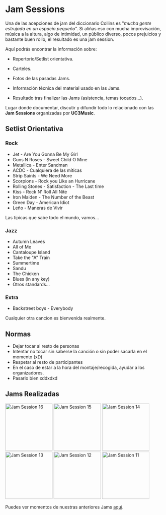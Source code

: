 # Jam Sessions
Una de las acepciones de jam del diccionario Collins es "<i>mucha gente estrujada en un espacio pequeño</i>". Si aliñas eso con mucha improvisación, música a la altura, algo de intimidad, un público diverso, pocos prejuicios y bastante buen rollo, el resultado es una jam session.

Aquí podrás encontrar la información sobre:

- Repertorio/Setlist orientativa.

- Carteles.

- Fotos de las pasadas Jams.

- Información técnica del material usado en las Jams.

- Resultado tras finalizar las Jams (asistencia, temas tocados...).

Lugar donde documentar, discutir y difundir todo lo relacionado con las **Jam Sessions** organizadas por **UC3Music**.

## Setlist Orientativa

### Rock
- Jet - Are You Gonna Be My Girl
- Guns N Roses - Sweet Child O Mine
- Metallica - Enter Sandman
- ACDC - Cualquiera de las míticas
- Strip Saints - We Need More
- Scorpions - Rock you Like an Hurricane
- Rolling Stones - Satisfaction - The Last time
- Kiss - Rock N' Roll All Nite
- Iron Maiden - The Number of the Beast
- Green Day - American Idiot
- Leño - Maneras de Vivir

Las típicas que sabe todo el mundo, vamos...

### Jazz
- Autumn Leaves
- All of Me
- Cantaloupe Island
- Take the "A" Train
- Summertime 
- Sandu
- The Chicken
- Blues (in any key)
- Otros standards...

### Extra
- Backstreet boys - Everybody


Cualquier otra cancion es bienvenida realmente.


## Normas
- Dejar tocar al resto de personas
- Intentar no tocar sin saberse la canción o sin poder sacarla en el momento (xD)
- Respetar al resto de participantes
- En el caso de estar a la hora del montaje/recogida, ayudar a los organizadores.
- Pasarlo bien xddxdxd


## Jams Realizadas
<div id="jam-gallery align="left">
         <a href="https://github.com/UC3Music/JamSessions/tree/master/16JamSession"><img src="https://raw.githubusercontent.com/UC3Music/JamSessions/master/16JamSession/JamSession16.png" height="150px" title="Jam Session 16"></a>
         <a href="https://github.com/UC3Music/JamSessions/tree/master/15JamSession"><img src="https://raw.githubusercontent.com/UC3Music/JamSessions/master/15JamSession/JamSession15.png" height="150px" title="Jam Session 15"></a>
         <a href="https://github.com/UC3Music/JamSessions/tree/master/14JamSession"><img src="https://raw.githubusercontent.com/UC3Music/JamSessions/master/14JamSession/JamSession14Purple.png" height="150px" title="Jam Session 14"></a>
         <a href="https://github.com/UC3Music/JamSessions/tree/master/13JamSession"><img src="https://raw.githubusercontent.com/UC3Music/JamSessions/master/13JamSession/JamSession13.png" height="150px" title="Jam Session 13"></a>
         <a href="https://github.com/UC3Music/JamSessions/tree/master/12JamSession"><img src="https://raw.githubusercontent.com/UC3Music/JamSessions/master/12JamSession/JamSession12Web.jpg" height="150px" title="Jam Session 12"></a>
         <a href="https://github.com/UC3Music/JamSessions/tree/master/11JamSession"><img src="https://raw.githubusercontent.com/UC3Music/JamSessions/master/11JamSession/JamSession11.jpg" height="150px" title="Jam Session 11"></a>
</div>

Puedes ver momentos de nuestras anteriores Jams [aquí](https://www.youtube.com/playlist?list=PLlS9yS3Y_XMZbSSsXX0bzaJ5OOofXSwT6).




